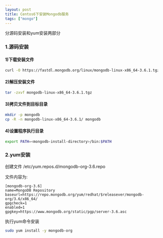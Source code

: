 ```yaml
---
layout: post
title: Centos6下安装Mongodb服务
tags: ["mongo"]
---
```


分源码安装和yum安装两部分



### 1.源码安装

#### 1)下载安装文件

~~~bash
curl -O https://fastdl.mongodb.org/linux/mongodb-linux-x86_64-3.6.1.tgz
~~~

#### 2)解压安装文件

~~~bash
tar -zxvf mongodb-linux-x86_64-3.6.1.tgz
~~~


#### 3)拷贝文件到目标目录

~~~bash
mkdir -p mongodb
cp -R -n mongodb-linux-x86_64-3.6.1/ mongodb
~~~


#### 4)设置程序执行目录

~~~bash
export PATH=<mongodb-install-directory>/bin:$PATH
~~~


### 2.yum安装

创建文件 /etc/yum.repos.d/mongodb-org-3.6.repo

文件内容为:

~~~
[mongodb-org-3.6]
name=MongoDB Repository
baseurl=https://repo.mongodb.org/yum/redhat/$releasever/mongodb-org/3.6/x86_64/
gpgcheck=1
enabled=1
gpgkey=https://www.mongodb.org/static/pgp/server-3.6.asc
~~~

执行yum命令安装

~~~bash
sudo yum install -y mongodb-org
~~~


